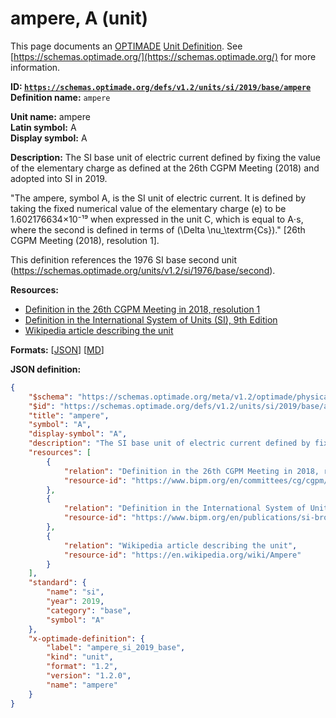 # ampere, A (unit)

This page documents an [OPTIMADE](https://www.optimade.org/) [Unit Definition](https://schemas.optimade.org/#definitions). See [https://schemas.optimade.org/](https://schemas.optimade.org/) for more information.

**ID: [`https://schemas.optimade.org/defs/v1.2/units/si/2019/base/ampere`](https://schemas.optimade.org/defs/v1.2/units/si/2019/base/ampere.md)**  
**Definition name:** `ampere`

**Unit name:** ampere  
**Latin symbol:** A  
**Display symbol:** A  
  
**Description:** The SI base unit of electric current defined by fixing the value of the elementary charge as defined at the 26th CGPM Meeting (2018) and adopted into SI in 2019.

"The ampere, symbol A, is the SI unit of electric current. It is defined by taking the fixed numerical value of the elementary charge \(e\) to be 1.602176634×10⁻¹⁹ when expressed in the unit C, which is equal to A⋅s, where the second is defined in terms of \(\Delta \nu_\textrm{Cs}\)." [26th CGPM Meeting (2018), resolution 1].

This definition references the 1976 SI base second unit (https://schemas.optimade.org/units/v1.2/si/1976/base/second).

**Resources:**

- [Definition in the 26th CGPM Meeting in 2018, resolution 1](https://www.bipm.org/en/committees/cg/cgpm/26-2018/resolution-1)
- [Definition in the International System of Units (SI), 9th Edition](https://www.bipm.org/en/publications/si-brochure)
- [Wikipedia article describing the unit](https://en.wikipedia.org/wiki/Ampere)


**Formats:** [[JSON](ampere.json)] [[MD](ampere.md)]

**JSON definition:**

``` json
{
    "$schema": "https://schemas.optimade.org/meta/v1.2/optimade/physical_unit_definition.md",
    "$id": "https://schemas.optimade.org/defs/v1.2/units/si/2019/base/ampere",
    "title": "ampere",
    "symbol": "A",
    "display-symbol": "A",
    "description": "The SI base unit of electric current defined by fixing the value of the elementary charge as defined at the 26th CGPM Meeting (2018) and adopted into SI in 2019.\n\n\"The ampere, symbol A, is the SI unit of electric current. It is defined by taking the fixed numerical value of the elementary charge \\(e\\) to be 1.602176634\u00d710\u207b\u00b9\u2079 when expressed in the unit C, which is equal to A\u22c5s, where the second is defined in terms of \\(\\Delta \\nu_\\textrm{Cs}\\).\" [26th CGPM Meeting (2018), resolution 1].\n\nThis definition references the 1976 SI base second unit (https://schemas.optimade.org/units/v1.2/si/1976/base/second).",
    "resources": [
        {
            "relation": "Definition in the 26th CGPM Meeting in 2018, resolution 1",
            "resource-id": "https://www.bipm.org/en/committees/cg/cgpm/26-2018/resolution-1"
        },
        {
            "relation": "Definition in the International System of Units (SI), 9th Edition",
            "resource-id": "https://www.bipm.org/en/publications/si-brochure"
        },
        {
            "relation": "Wikipedia article describing the unit",
            "resource-id": "https://en.wikipedia.org/wiki/Ampere"
        }
    ],
    "standard": {
        "name": "si",
        "year": 2019,
        "category": "base",
        "symbol": "A"
    },
    "x-optimade-definition": {
        "label": "ampere_si_2019_base",
        "kind": "unit",
        "format": "1.2",
        "version": "1.2.0",
        "name": "ampere"
    }
}
```